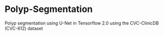 # Polyp-Segmentation
Polyp segmentation using U-Net in Tensorflow 2.0 using the CVC-ClinicDB (CVC-612) dataset
